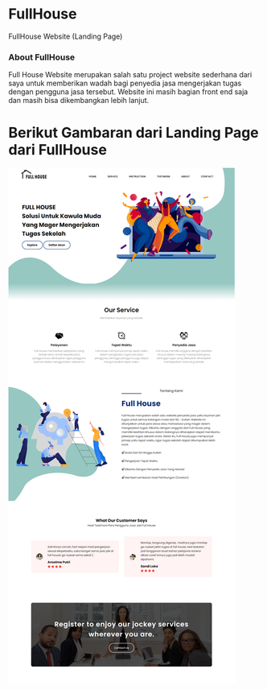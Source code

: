 # FullHouse
FullHouse Website (Landing Page)

### About FullHouse
Full House Website merupakan salah satu project website sederhana dari saya untuk memberikan wadah bagi penyedia  jasa mengerjakan tugas dengan pengguna jasa tersebut.  Website ini masih bagian front end saja dan masih bisa dikembangkan lebih lanjut.

# Berikut Gambaran dari Landing Page dari FullHouse
![diagram](FullHouseWebsite_LP.png)
